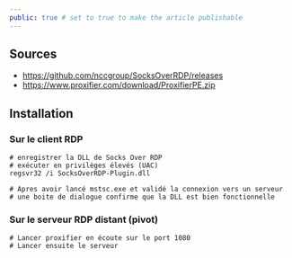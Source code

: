 ```yaml
---
public: true # set to true to make the article publishable
---
```


## Sources 
- https://github.com/nccgroup/SocksOverRDP/releases
- https://www.proxifier.com/download/ProxifierPE.zip

## Installation

### Sur le client RDP

```
# enregistrer la DLL de Socks Over RDP
# exécuter en privilèges élevés (UAC)
regsvr32 /i SocksOverRDP-Plugin.dll

# Apres avoir lancé mstsc.exe et validé la connexion vers un serveur
# une boite de dialogue confirme que la DLL est bien fonctionnelle
```

### Sur le serveur RDP distant (pivot)

```
# Lancer proxifier en écoute sur le port 1080
# Lancer ensuite le serveur
```